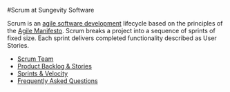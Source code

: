 #Scrum at Sungevity Software

Scrum is an [agile software development](http://en.wikipedia.org/wiki/Agile_software_development) lifecycle based on the principles of the [Agile Manifesto](http://agilemanifesto.org/). Scrum breaks a project into a sequence of sprints of fixed size. Each sprint delivers completed functionality described as User Stories.

* [Scrum Team](scrum-team.md)
* [Product Backlog & Stories](product-backlog.md)
* [Sprints & Velocity](sprints.md)
* [Frequently Asked Questions](faq.md)


